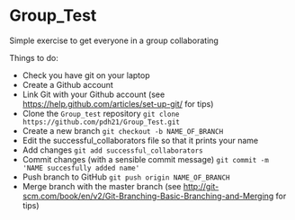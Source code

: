 Group_Test
==========

Simple exercise to get everyone in a group collaborating

Things to do:
*  Check you have git on your laptop
*  Create a Github account
*  Link Git with your Github account (see https://help.github.com/articles/set-up-git/ for tips)
*  Clone the `Group_test` repository `git clone https://github.com/pdh21/Group_Test.git`
*  Create a new branch `git checkout -b NAME_OF_BRANCH` 
*  Edit the successful_collaborators file so that it prints your name
*  Add changes `git add successful_collaborators`
*  Commit changes (with a sensible commit message) `git commit -m 'NAME succesfully added name'`
*  Push branch to GitHub `git push origin NAME_OF_BRANCH`
*  Merge branch with the master branch (see http://git-scm.com/book/en/v2/Git-Branching-Basic-Branching-and-Merging for tips)
